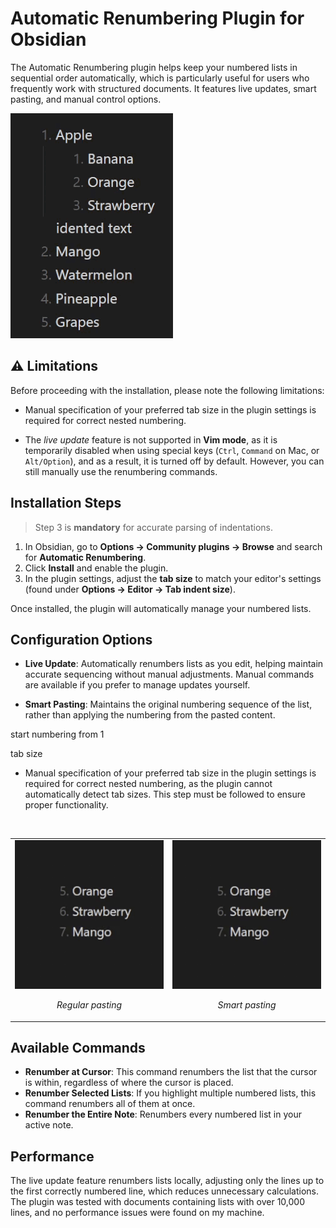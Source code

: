 # Automatic Renumbering Plugin for Obsidian

The Automatic Renumbering plugin helps keep your numbered lists in sequential order automatically, which is particularly useful for users who frequently work with structured documents. It features live updates, smart pasting, and manual control options.

![Example](resources/example.gif)

## ⚠️ Limitations

Before proceeding with the installation, please note the following limitations:

-   Manual specification of your preferred tab size in the plugin settings is required for correct nested numbering.

-   The _live update_ feature is not supported in **Vim mode**, as it is temporarily disabled when using special keys (`Ctrl`, `Command` on Mac, or `Alt/Option`), and as a result, it is turned off by default. However, you can still manually use the renumbering commands.

## Installation Steps

> Step 3 is **mandatory** for accurate parsing of indentations.

1. In Obsidian, go to **Options → Community plugins → Browse** and search for **Automatic Renumbering**.
2. Click **Install** and enable the plugin.
3. In the plugin settings, adjust the **tab size** to match your editor's settings (found under **Options → Editor → Tab indent size**).

Once installed, the plugin will automatically manage your numbered lists.

## Configuration Options

-   **Live Update**: Automatically renumbers lists as you edit, helping maintain accurate sequencing without manual adjustments. Manual commands are available if you prefer to manage updates yourself.

-   **Smart Pasting**: Maintains the original numbering sequence of the list, rather than applying the numbering from the pasted content.

start numbering from 1

tab size

-   Manual specification of your preferred tab size in the plugin settings is required for correct nested numbering, as the plugin cannot automatically detect tab sizes. This step must be followed to ensure proper functionality.

<br>
<table>
  <tr>
    <td style="text-align: center;">
      <img src="resources/regular_paste.gif" alt="Regular paste" />
      <p><em>Regular pasting</em></p>
    </td>
    <td style="text-align: center;">
      <img src="resources/smart_paste.gif" alt="Smart paste" />
      <p><em>Smart pasting</em></p>
    </td>
  </tr>
</table>

## Available Commands

-   **Renumber at Cursor**: This command renumbers the list that the cursor is within, regardless of where the cursor is placed.
-   **Renumber Selected Lists**: If you highlight multiple numbered lists, this command renumbers all of them at once.
-   **Renumber the Entire Note**: Renumbers every numbered list in your active note.

## Performance

The live update feature renumbers lists locally, adjusting only the lines up to the first correctly numbered line, which reduces unnecessary calculations.
The plugin was tested with documents containing lists with over 10,000 lines, and no performance issues were found on my machine.
